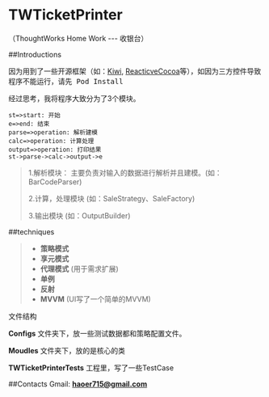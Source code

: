 # TWTicketPrinter


（ThoughtWorks Home Work --- 收银台）

##Introductions

因为用到了一些开源框架（如：[Kiwi](https://github.com/kiwi-bdd/Kiwi), [ReacticveCocoa](https://github.com/ReactiveCocoa/ReactiveCocoa)等），如因为三方控件导致程序不能运行，请先<kbd> Pod Install</kbd>

经过思考，我将程序大致分为了3个模块。

```flow
st=>start: 开始
e=>end: 结束
parse=>operation: 解析建模
calc=>operation: 计算处理
output=>operation: 打印结果
st->parse->calc->output->e
```

>1.解析模块： 主要负责对输入的数据进行解析并且建模。(如：BarCodeParser)
>
>2.计算，处理模块 (如：SaleStrategy、SaleFactory)
>
>3.输出模块  (如：OutputBuilder)

##techniques
 >- **策略模式**
 >- **享元模式**
 >- **代理模式** (用于需求扩展)
 >- **单例**
 >- **反射**
 >- **MVVM**    (UI写了一个简单的MVVM)


文件结构

**Configs** 文件夹下，放一些测试数据都和策略配置文件。

 **Moudles** 文件夹下，放的是核心的类

**TWTicketPrinterTests** 工程里，写了一些TestCase

##Contacts
Gmail:  **haoer715@gmail.com**